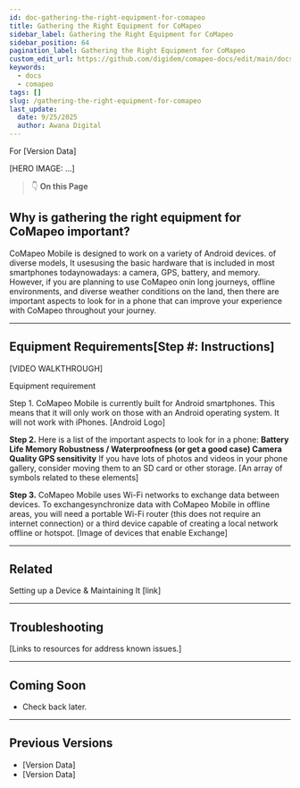 ```yaml
---
id: doc-gathering-the-right-equipment-for-comapeo
title: Gathering the Right Equipment for CoMapeo
sidebar_label: Gathering the Right Equipment for CoMapeo
sidebar_position: 64
pagination_label: Gathering the Right Equipment for CoMapeo
custom_edit_url: https://github.com/digidem/comapeo-docs/edit/main/docs/troubleshooting/gathering-the-right-equipment-for-comapeo.md
keywords:
  - docs
  - comapeo
tags: []
slug: /gathering-the-right-equipment-for-comapeo
last_update:
  date: 9/25/2025
  author: Awana Digital
---
```

For [Version Data]


[HERO IMAGE: …]


> 👇 **On this Page**


## Why is gathering the right equipment for CoMapeo important?


CoMapeo Mobile is designed to work on a variety of Android devices. of diverse models, It usesusing the basic hardware that is included in most smartphones todaynowadays: a camera, GPS, battery, and memory. However, if you are planning to use CoMapeo onin long journeys, offline environments, and diverse weather conditions on the land, then there are important aspects to look for in a phone that can improve your experience with CoMapeo throughout your journey.


---


## Equipment Requirements[Step #: Instructions]


[VIDEO WALKTHROUGH]


Equipment requirement


Step 1. CoMapeo Mobile is currently built for Android smartphones. This means that it will only work on those with an Android operating system. It will not work with iPhones.
[Android Logo]


**Step 2.** Here is a list of the important aspects to look for in a phone: **Battery Life Memory Robustness / Waterproofness (or get a good case) Camera Quality GPS sensitivity** If you have lots of photos and videos in your phone gallery, consider moving them to an SD card or other storage.
[An array of symbols related to these elements]


**Step 3.** CoMapeo Mobile uses Wi-Fi networks to exchange data between devices. To exchangesynchronize data with CoMapeo Mobile in offline areas, you will need a portable Wi-Fi router (this does not require an internet connection) or a third device capable of creating a local network offline or hotspot.
[Image of devices that enable Exchange]


---


## Related


Setting up a Device & Maintaining It [link]


---


## Troubleshooting


[Links to resources for address known issues.]


---


## Coming Soon

- Check back later.

---


## Previous Versions

- [Version Data]
- [Version Data]
